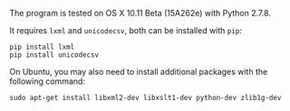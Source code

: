 The program is tested on OS X 10.11 Beta (15A262e) with Python 2.7.8.

It requires `lxml` and `unicodecsv`, both can be installed with `pip`:

    pip install lxml
    pip install unicodecsv

On Ubuntu, you may also need to install additional packages with the following command:

    sudo apt-get install libxml2-dev libxslt1-dev python-dev zlib1g-dev
